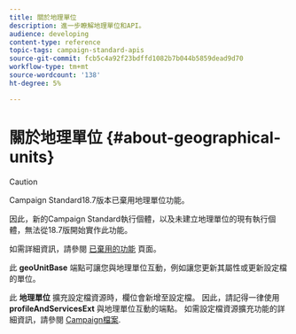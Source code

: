 ```yaml
---
title: 關於地理單位
description: 進一步瞭解地理單位和API。
audience: developing
content-type: reference
topic-tags: campaign-standard-apis
source-git-commit: fcb5c4a92f23bdffd1082b7b044b5859dead9d70
workflow-type: tm+mt
source-wordcount: '138'
ht-degree: 5%

---
```



# 關於地理單位 {#about-geographical-units}

>[!CAUTION]
>
>Campaign Standard18.7版本已棄用地理單位功能。
>
>因此，新的Campaign Standard執行個體，以及未建立地理單位的現有執行個體，無法從18.7版開始實作此功能。
>
>如需詳細資訊，請參閱 <a href="https://experienceleague.adobe.com/docs/campaign-standard/using/release-notes/deprecated-features.html?lang=zh-Hans#release-notes">已棄用的功能</a> 頁面。

此 **geoUnitBase** 端點可讓您與地理單位互動，例如讓您更新其屬性或更新設定檔的單位。

此 **地理單位** 擴充設定檔資源時，欄位會新增至設定檔。 因此，請記得一律使用 **profileAndServicesExt** 與地理單位互動的端點。 如需設定檔資源擴充功能的詳細資訊，請參閱 [Campaign檔案](https://helpx.adobe.com/campaign/standard/administration/using/organizational-units.html#partitioning-profiles).
